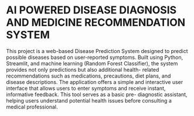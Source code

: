 # AI POWERED DISEASE DIAGNOSIS AND MEDICINE RECOMMENDATION SYSTEM
This project is a web-based Disease Prediction System designed to predict possible diseases based on user-reported symptoms. Built using Python, Streamlit, and machine learning (Random Forest Classifier), the system provides not only predictions but also additional health- related recommendations such as medications, precautions, diet plans, and disease descriptions. The application offers a simple and interactive user interface that allows users to enter symptoms and receive instant, informative feedback. This tool serves as a basic pre- diagnostic assistant, helping users understand potential health issues before consulting a medical professional.
